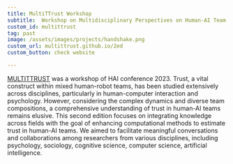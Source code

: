 ```yaml
---
title: MultiTTrust Workshop
subtitle:  Workshop on Multidisciplinary Perspectives on Human-AI Team Trust
custom_id: multittrust
tag: past
image: /assets/images/projects/handshake.png
custom_url: multittrust.github.io/2ed
custom_button: check website

---
```

[MULTITTRUST](https://multittrust.github.io/2ed/) was a workshop of HAI conference 2023. Trust, a vital construct within mixed human-robot teams, has been studied extensively across disciplines, particularly in human-computer interaction and psychology. However, considering the complex dynamics and diverse team compositions, a comprehensive understanding of trust in human-AI teams remains elusive. This second edition focuses on integrating knowledge across fields with the goal of enhancing computational methods to estimate trust in human-AI teams. We aimed to facilitate meaningful conversations and collaborations among researchers from various disciplines, including psychology, sociology, cognitive science, computer science, artificial intelligence.

